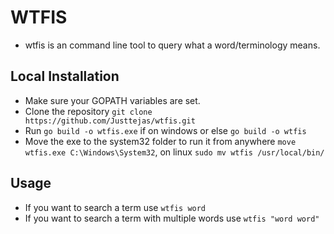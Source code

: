 # WTFIS
- wtfis is an command line tool to query what a word/terminology means.
  
## Local Installation

- Make sure your GOPATH variables are set.
- Clone the repository ```git clone https://github.com/Justtejas/wtfis.git```
- Run ```go build -o wtfis.exe``` if on windows or else ```go build -o wtfis```
- Move the exe to the system32 folder to run it from anywhere ```move wtfis.exe C:\Windows\System32```, on linux ```sudo mv wtfis /usr/local/bin/```

## Usage
- If you want to search a term use ```wtfis word```
- If you want to search a term with multiple words use ```wtfis "word word"```
